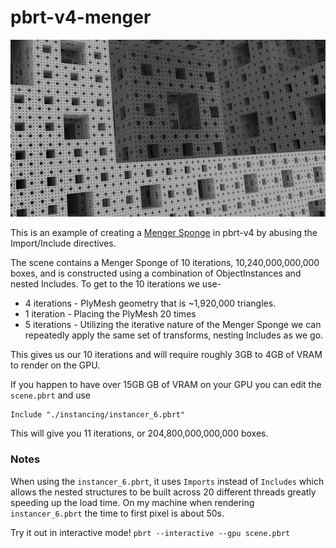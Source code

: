 # pbrt-v4-menger

![menger img](/img/menger.png)

This is an example of creating a [Menger Sponge](https://en.wikipedia.org/wiki/Menger_sponge) in pbrt-v4 by abusing the Import/Include directives.

The scene contains a Menger Sponge of 10 iterations, 10,240,000,000,000 boxes, and is constructed using a combination of ObjectInstances and nested Includes. To get to the 10 iterations we use-
* 4 iterations - PlyMesh geometry that is ~1,920,000 triangles.
* 1 iteration - Placing the PlyMesh 20 times
* 5 iterations - Utilizing the iterative nature of the Menger Sponge we can repeatedly apply the same set of transforms, nesting Includes as we go.

This gives us our 10 iterations and will require roughly 3GB to 4GB of VRAM to render on the GPU.

If you happen to have over 15GB GB of VRAM on your GPU you can edit the `scene.pbrt` and use 
```
Include "./instancing/instancer_6.pbrt"
```
This will give you 11 iterations, or 204,800,000,000,000 boxes.

### Notes
When using the `instancer_6.pbrt`, it uses `Imports` instead of `Includes` which allows the nested structures to be built across 20 different threads greatly speeding up the load time. On my machine when rendering `instancer_6.pbrt` the time to first pixel is about 50s.

Try it out in interactive mode!
`pbrt --interactive --gpu scene.pbrt`

